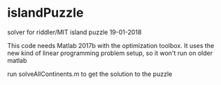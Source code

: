 # islandPuzzle
solver for riddler/MIT island puzzle 19-01-2018

This code needs Matlab 2017b with the optimization toolbox. It uses the new kind of linear programming problem setup, so it won't run on older matlab

run solveAllContinents.m to get the solution to the puzzle